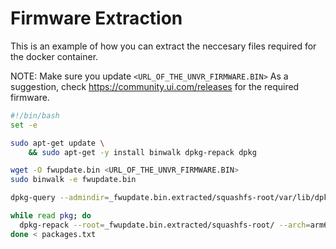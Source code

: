 # Firmware Extraction
This is an example of how you can extract the neccesary files required for the docker container.

NOTE: Make sure you update `<URL_OF_THE_UNVR_FIRMWARE.BIN>` As a suggestion, check https://community.ui.com/releases for the required firmware.

```bash
#!/bin/bash
set -e

sudo apt-get update \
    && sudo apt-get -y install binwalk dpkg-repack dpkg

wget -O fwupdate.bin <URL_OF_THE_UNVR_FIRMWARE.BIN>
sudo binwalk -e fwupdate.bin

dpkg-query --admindir=_fwupdate.bin.extracted/squashfs-root/var/lib/dpkg/ -W -f='${package} | ${Maintainer}\n' | grep -E "@ubnt.com|@ui.com" | cut -d "|" -f 1 > packages.txt

while read pkg; do
  dpkg-repack --root=_fwupdate.bin.extracted/squashfs-root/ --arch=arm64 ${pkg}
done < packages.txt
```

